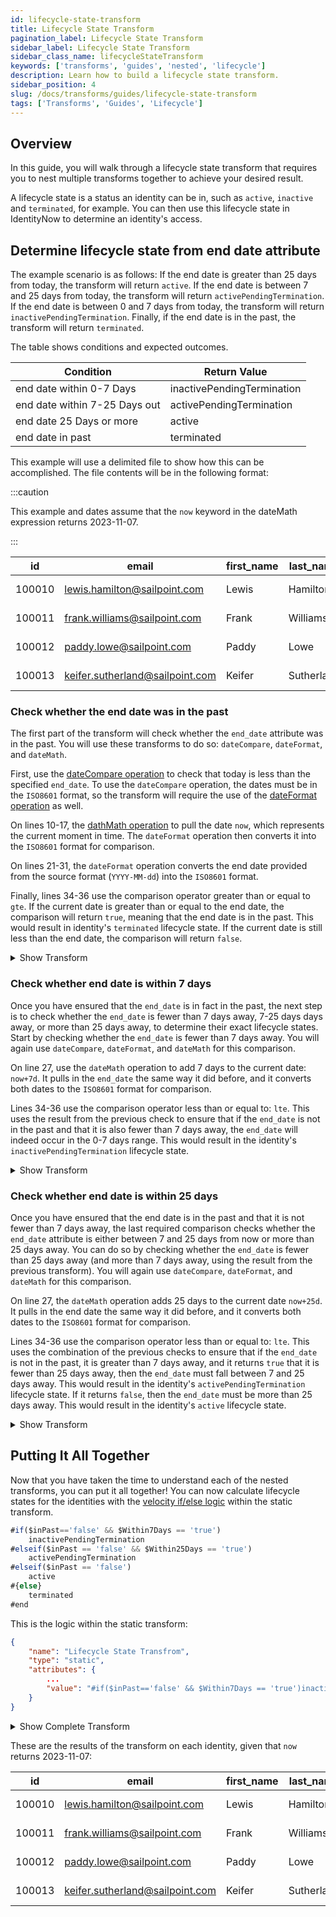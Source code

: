```yaml
---
id: lifecycle-state-transform
title: Lifecycle State Transform
pagination_label: Lifecycle State Transform
sidebar_label: Lifecycle State Transform
sidebar_class_name: lifecycleStateTransform
keywords: ['transforms', 'guides', 'nested', 'lifecycle']
description: Learn how to build a lifecycle state transform.
sidebar_position: 4
slug: /docs/transforms/guides/lifecycle-state-transform
tags: ['Transforms', 'Guides', 'Lifecycle']
---
```


## Overview

In this guide, you will walk through a lifecycle state transform that requires you to nest multiple transforms together to achieve your desired result.

A lifecycle state is a status an identity can be in, such as `active`, `inactive` and `terminated`, for example. You can then use this lifecycle state in IdentityNow to determine an identity's access. 

## Determine lifecycle state from end date attribute

The example scenario is as follows: If the end date is greater than 25 days from today, the transform will return `active`. If the end date is between 7 and 25 days from today, the transform will return `activePendingTermination`. If the end date is between 0 and 7 days from today, the transform will return `inactivePendingTermination`. Finally, if the end date is in the past, the transform will return `terminated`.

The table shows conditions and expected outcomes.

| Condition                     | Return Value               |
| ----------------------------- | -------------------------- |
| end date within 0-7 Days      | inactivePendingTermination |
| end date within 7-25 Days out | activePendingTermination   |
| end date 25 Days or more      | active                     |
| end date in past              | terminated                 |

This example will use a delimited file to show how this can be accomplished. The file contents will be in the following format:

:::caution

This example and dates assume that the `now` keyword in the dateMath expression returns 2023-11-07.

:::

| id     | email                        | first_name | last_name | end_date   |
| ------ | ---------------------------- | ---------- | --------- | ---------- |
| 100010 | lewis.hamilton@sailpoint.com | Lewis      | Hamilton  | 2023-11-01 |
| 100011 | frank.williams@sailpoint.com | Frank      | Williams  | 2023-11-09 |
| 100012 | paddy.lowe@sailpoint.com     | Paddy      | Lowe      | 2023-11-25 |
| 100013 | keifer.sutherland@sailpoint.com | Keifer | Sutherland | 2023-12-25 |

### Check whether the end date was in the past 

The first part of the transform will check whether the `end_date` attribute was in the past. You will use these transforms to do so: `dateCompare`, `dateFormat`, and `dateMath`.

First, use the [dateCompare operation](../operations/date-compare.md) to check that today is less than the specified `end_date`. To use the `dateCompare` operation, the dates must be in the `ISO8601` format, so the transform will require the use of the [dateFormat operation]((../operations/date-format.md)) as well. 

On lines 10-17, the [dathMath operation](../operations/date-math.md) to pull the date `now`, which represents the current moment in time. The `dateFormat` operation then converts it into the `ISO8601` format for comparison.

On lines 21-31, the `dateFormat` operation converts the end date provided from the source format (`YYYY-MM-dd`) into the `ISO8601` format. 

Finally, lines 34-36 use the comparison operator greater than or equal to `gte`. If the current date is greater than or equal to the end date, the comparison will return `true`, meaning that the end date is in the past. This would result in identity's `terminated` lifecycle state. If the current date is still less than the end date, the comparison will return `false`. 

<details>
<summary>Show Transform</summary>

```json showLineNumbers
{
  "type": "static",
  "attributes": {
    "inPast": {
      "type": "dateCompare",
      "attributes": {
        "firstDate": {
          "type": "dateFormat",
          "attributes": {
            "input": {
              "type": "dateMath",
              "attributes": {
                "expression": "now"
              }
            },
            "inputFormat": "yyyy-MM-dd'T'HH:mm",
            "outputFormat": "ISO8601"
          }
        },
        "secondDate": {
          "type": "dateFormat",
          "attributes": {
            "input": {
              "type": "accountAttribute",
              "attributes": {
                "sourceName": "Example CSV",
                "attributeName": "end_date"
              }
            },
            "inputFormat": "YYYY-MM-dd",
            "outputFormat": "ISO8601"
          }
        },
        "operator": "gte",
        "positiveCondition": "true",
        "negativeCondition": "false"
      }
    },
    "value": "$inPast"
  }
}
```

</details>

### Check whether end date is within 7 days

Once you have ensured that the `end_date` is in fact in the past, the next step is to check whether the `end_date` is fewer than 7 days away, 7-25 days days away, or more than 25 days away, to determine their exact lifecycle states. Start by checking whether the `end_date` is fewer than 7 days away. You will again use `dateCompare`, `dateFormat`, and `dateMath` for this comparison. 

On line 27, use the `dateMath` operation to add 7 days to the current date: `now+7d`. It pulls in the `end_date` the same way it did before, and it converts both dates to the `ISO8601` format for comparison.

Lines 34-36 use the comparison operator less than or equal to: `lte`. This uses the result from the previous check to ensure that if the `end_date` is not in the past and that it is also fewer than 7 days away, the `end_date` will indeed occur in the 0-7 days range. This would result in the identity's `inactivePendingTermination` lifecycle state. 

<details>
    <summary>Show Transform</summary>

```json showLineNumbers
{
  "type": "static",
  "attributes": {
    "Within7Days": {
      "type": "dateCompare",
      "attributes": {
        "firstDate": {
          "type": "dateFormat",
          "attributes": {
            "input": {
              "type": "accountAttribute",
              "attributes": {
                "sourceName": "Example CSV",
                "attributeName": "end_date"
              }
            },
            "inputFormat": "yyyy-MM-dd",
            "outputFormat": "ISO8601"
          }
        },
        "secondDate": {
          "type": "dateFormat",
          "attributes": {
            "input": {
              "type": "dateMath",
              "attributes": {
                "expression": "now+7d"
              }
            },
            "inputFormat": "yyyy-MM-dd'T'HH:mm",
            "outputFormat": "ISO8601"
          }
        },
        "operator": "lte",
        "positiveCondition": "true",
        "negativeCondition": "false"
      }
    },
    "value": "$Within7Days"
  }
}
```

</details>

### Check whether end date is within 25 days

Once you have ensured that the end date is in the past and that it is not fewer than 7 days away, the last required comparison checks whether the `end_date` attribute is either between 7 and 25 days from now or more than 25 days away. You can do so by checking whether the `end_date` is fewer than 25 days away (and more than 7 days away, using the result from the previous transform). You will again use `dateCompare`, `dateFormat`, and `dateMath` for this comparison.

On line 27, the `dateMath` operation adds 25 days to the current date `now+25d`. It pulls in the end date the same way it did before, and it converts both dates to the `ISO8601` format for comparison.

Lines 34-36 use the comparison operator less than or equal to: `lte`. This uses the combination of the previous checks to ensure that if the `end_date` is not in the past, it is greater than 7 days away, and it returns `true` that it is fewer than 25 days away, then the `end_date` must fall between 7 and 25 days away. This would result in the identity's `activePendingTermination` lifecycle state. If it returns `false`, then the `end_date` must be more than 25 days away. This would result in the identity's `active` lifecycle state. 

<details>
    <summary>Show Transform</summary>

```json showLineNumbers
{
  "type": "static",
  "attributes": {
    "Within25Days": {
      "type": "dateCompare",
      "attributes": {
        "firstDate": {
          "type": "dateFormat",
          "attributes": {
            "input": {
              "type": "accountAttribute",
              "attributes": {
                "sourceName": "Example CSV",
                "attributeName": "end_date"
              }
            },
            "inputFormat": "yyyy-MM-dd",
            "outputFormat": "ISO8601"
          }
        },
        "secondDate": {
          "type": "dateFormat",
          "attributes": {
            "input": {
              "type": "dateMath",
              "attributes": {
                "expression": "now+25d"
              }
            },
            "inputFormat": "yyyy-MM-dd'T'HH:mm",
            "outputFormat": "ISO8601"
          }
        },
        "operator": "lte",
        "positiveCondition": "true",
        "negativeCondition": "false"
      }
    },
    "value": "$Within25Days"
  }
}
```

</details>

## Putting It All Together

Now that you have taken the time to understand each of the nested transforms, you can put it all together! You can now calculate lifecycle states for the identities with the [velocity if/else logic](https://people.apache.org/~henning/velocity/html/ch05s03.html) within the static transform.

```javascript
#if($inPast=='false' && $Within7Days == 'true')
    inactivePendingTermination
#elseif($inPast == 'false' && $Within25Days == 'true')
    activePendingTermination
#elseif($inPast == 'false')
    active
#{else}
    terminated
#end
```

This is the logic within the static transform: 

```json
{
    "name": "Lifecycle State Transfrom",
    "type": "static",
    "attributes": {
        ...
        "value": "#if($inPast=='false' && $Within7Days == 'true')inactivePendingTermination#elseif($inPast == 'false' && $Within25Days == 'true')activePendingTermination#elseif($inPast == 'false')active#{else}terminated#end"
    }
}
```

<details>
    <summary>Show Complete Transform</summary>

```json
{
  "name": "Lifecycle State Transfrom",
  "type": "static",
  "attributes": {
    "inPast": {
      "type": "dateCompare",
      "attributes": {
        "firstDate": {
          "type": "dateFormat",
          "attributes": {
            "input": {
              "type": "dateMath",
              "attributes": {
                "expression": "now"
              }
            },
            "inputFormat": "yyyy-MM-dd'T'HH:mm",
            "outputFormat": "ISO8601"
          }
        },
        "secondDate": {
          "type": "dateFormat",
          "attributes": {
            "input": {
              "type": "accountAttribute",
              "attributes": {
                "sourceName": "Example CSV",
                "attributeName": "end_date"
              }
            },
            "inputFormat": "YYYY-MM-dd",
            "outputFormat": "ISO8601"
          }
        },
        "operator": "gte",
        "positiveCondition": "true",
        "negativeCondition": "false"
      }
    },
    "Within7Days": {
      "type": "dateCompare",
      "attributes": {
        "firstDate": {
          "type": "dateFormat",
          "attributes": {
            "input": {
              "type": "accountAttribute",
              "attributes": {
                "sourceName": "Example CSV",
                "attributeName": "end_date"
              }
            },
            "inputFormat": "yyyy-MM-dd",
            "outputFormat": "ISO8601"
          }
        },
        "secondDate": {
          "type": "dateFormat",
          "attributes": {
            "input": {
              "type": "dateMath",
              "attributes": {
                "expression": "now+7d"
              }
            },
            "inputFormat": "yyyy-MM-dd'T'HH:mm",
            "outputFormat": "ISO8601"
          }
        },
        "operator": "lte",
        "positiveCondition": "true",
        "negativeCondition": "false"
      }
    },
    "Within25Days": {
      "type": "dateCompare",
      "attributes": {
        "firstDate": {
          "type": "dateFormat",
          "attributes": {
            "input": {
              "type": "accountAttribute",
              "attributes": {
                "sourceName": "Example CSV",
                "attributeName": "end_date"
              }
            },
            "inputFormat": "yyyy-MM-dd",
            "outputFormat": "ISO8601"
          }
        },
        "secondDate": {
          "type": "dateFormat",
          "attributes": {
            "input": {
              "type": "dateMath",
              "attributes": {
                "expression": "now+25d"
              }
            },
            "inputFormat": "yyyy-MM-dd'T'HH:mm",
            "outputFormat": "ISO8601"
          }
        },
        "operator": "lte",
        "positiveCondition": "true",
        "negativeCondition": "false"
      }
    },
    "value": "#if($inPast=='false' && $Within7Days == 'true')inactivePendingTermination#elseif($inPast == 'false' && $Within25Days == 'true')activePendingTermination#elseif($inPast == 'false')active#{else}terminated#end"
  }
}
```

</details>

These are the results of the transform on each identity, given that `now` returns 2023-11-07:

| id     | email                        | first_name | last_name | end_date   | result |
| ------ | ---------------------------- | ---------- | --------- | ---------- | ------ |
| 100010 | lewis.hamilton@sailpoint.com | Lewis      | Hamilton  | 2023-11-01 | terminated |
| 100011 | frank.williams@sailpoint.com | Frank      | Williams  | 2023-11-09 | inactivePendingTermination |
| 100012 | paddy.lowe@sailpoint.com     | Paddy      | Lowe      | 2023-11-25 | activePendingTermination |
| 100013 | keifer.sutherland@sailpoint.com | Keifer | Sutherland | 2023-12-25 | active |
